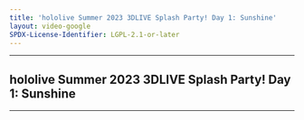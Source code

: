 ```yaml
---
title: 'hololive Summer 2023 3DLIVE Splash Party! Day 1: Sunshine'
layout: video-google
SPDX-License-Identifier: LGPL-2.1-or-later
---
```


---

## hololive Summer 2023 3DLIVE Splash Party! Day 1: Sunshine

<div class="container">
  <video-js id="my-video" class="vjs-fluid vjs-layout-medium" controls preload="auto" poster="/assets/images/holospsunshine.jpg">
    <source src="https://xx58j-my.sharepoint.com/:v:/g/personal/peekaboo_xx58j_onmicrosoft_com/ESf87PSLxpdOqQos0ikCrE0Bf7pbcnTKzrZYrwLpgI9JKw?download=1" type="video/mp4"/>
  </video-js>
</div>

---

